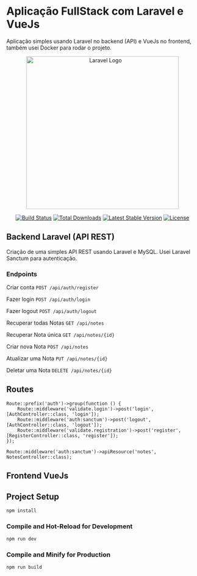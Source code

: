 # Aplicação FullStack com Laravel e VueJs
Aplicação simples usando Laravel no backend (API) e VueJs no frontend, também usei Docker para rodar o projeto.


<p align="center"><a href="https://laravel.com" target="_blank"><img src="https://raw.githubusercontent.com/laravel/art/master/logo-lockup/5%20SVG/2%20CMYK/1%20Full%20Color/laravel-logolockup-cmyk-red.svg" width="400" alt="Laravel Logo"></a></p>

<p align="center">
<a href="https://github.com/laravel/framework/actions"><img src="https://github.com/laravel/framework/workflows/tests/badge.svg" alt="Build Status"></a>
<a href="https://packagist.org/packages/laravel/framework"><img src="https://img.shields.io/packagist/dt/laravel/framework" alt="Total Downloads"></a>
<a href="https://packagist.org/packages/laravel/framework"><img src="https://img.shields.io/packagist/v/laravel/framework" alt="Latest Stable Version"></a>
<a href="https://packagist.org/packages/laravel/framework"><img src="https://img.shields.io/packagist/l/laravel/framework" alt="License"></a>
</p>

## Backend Laravel (API REST)
Criação de uma simples API REST usando Laravel e MySQL.
Usei Laravel Sanctum para autenticação.

### Endpoints
Criar conta ``` POST /api/auth/register ```

Fazer login ``` POST /api/auth/login ```

Fazer logout ``` POST /api/auth/logout ```

Recuperar todas Notas ``` GET /api/notes ```

Recuperar Nota única ``` GET /api/notes/{id} ```

Criar nova Nota ``` POST /api/notes ```

Atualizar uma Nota ``` PUT /api/notes/{id} ```

Deletar uma Nota ``` DELETE /api/notes/{id} ```

## Routes
```
Route::prefix('auth')->group(function () {
    Route::middleware('validate.login')->post('login', [AuthController::class, 'login']);
    Route::middleware('auth:sanctum')->post('logout', [AuthController::class, 'logout']);
    Route::middleware('validate.registration')->post('register', [RegisterController::class, 'register']);
});

Route::middleware('auth:sanctum')->apiResource('notes', NotesController::class);

```

## Frontend VueJs

## Project Setup

```sh
npm install
```

### Compile and Hot-Reload for Development

```sh
npm run dev
```

### Compile and Minify for Production

```sh
npm run build
```
